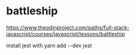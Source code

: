 # battleship
https://www.theodinproject.com/paths/full-stack-javascript/courses/javascript/lessons/battleship

install jest with yarn add --dev jest
